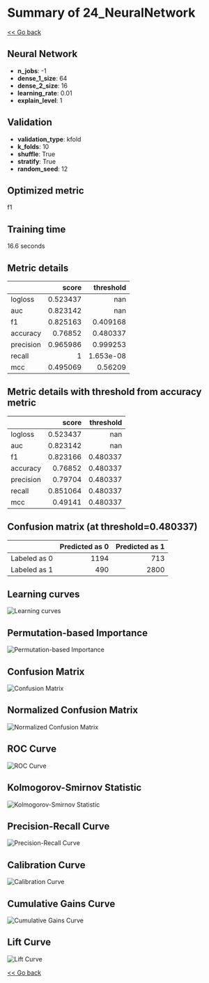 # Summary of 24_NeuralNetwork

[<< Go back](../README.md)


## Neural Network
- **n_jobs**: -1
- **dense_1_size**: 64
- **dense_2_size**: 16
- **learning_rate**: 0.01
- **explain_level**: 1

## Validation
 - **validation_type**: kfold
 - **k_folds**: 10
 - **shuffle**: True
 - **stratify**: True
 - **random_seed**: 12

## Optimized metric
f1

## Training time

16.6 seconds

## Metric details
|           |    score |   threshold |
|:----------|---------:|------------:|
| logloss   | 0.523437 | nan         |
| auc       | 0.823142 | nan         |
| f1        | 0.825163 |   0.409168  |
| accuracy  | 0.76852  |   0.480337  |
| precision | 0.965986 |   0.999253  |
| recall    | 1        |   1.653e-08 |
| mcc       | 0.495069 |   0.56209   |


## Metric details with threshold from accuracy metric
|           |    score |   threshold |
|:----------|---------:|------------:|
| logloss   | 0.523437 |  nan        |
| auc       | 0.823142 |  nan        |
| f1        | 0.823166 |    0.480337 |
| accuracy  | 0.76852  |    0.480337 |
| precision | 0.79704  |    0.480337 |
| recall    | 0.851064 |    0.480337 |
| mcc       | 0.49141  |    0.480337 |


## Confusion matrix (at threshold=0.480337)
|              |   Predicted as 0 |   Predicted as 1 |
|:-------------|-----------------:|-----------------:|
| Labeled as 0 |             1194 |              713 |
| Labeled as 1 |              490 |             2800 |

## Learning curves
![Learning curves](learning_curves.png)

## Permutation-based Importance
![Permutation-based Importance](permutation_importance.png)
## Confusion Matrix

![Confusion Matrix](confusion_matrix.png)


## Normalized Confusion Matrix

![Normalized Confusion Matrix](confusion_matrix_normalized.png)


## ROC Curve

![ROC Curve](roc_curve.png)


## Kolmogorov-Smirnov Statistic

![Kolmogorov-Smirnov Statistic](ks_statistic.png)


## Precision-Recall Curve

![Precision-Recall Curve](precision_recall_curve.png)


## Calibration Curve

![Calibration Curve](calibration_curve_curve.png)


## Cumulative Gains Curve

![Cumulative Gains Curve](cumulative_gains_curve.png)


## Lift Curve

![Lift Curve](lift_curve.png)



[<< Go back](../README.md)
